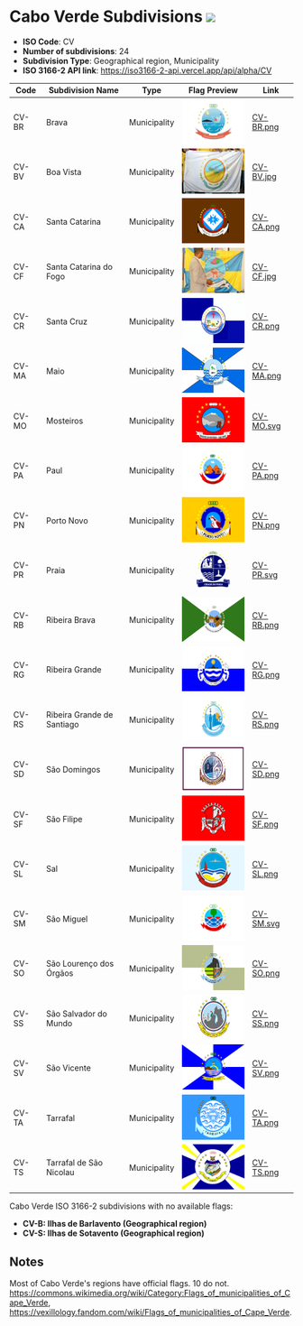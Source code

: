 # Cabo Verde Subdivisions ![](https://flagcdn.com/h40/cv.png)

- **ISO Code**: CV
- **Number of subdivisions**: 24
- **Subdivision Type**: Geographical region, Municipality
- **ISO 3166-2 API link**: https://iso3166-2-api.vercel.app/api/alpha/CV

| Code  | Subdivision Name         | Type | Flag Preview | Link |
|-------|--------------------------|--------------| -------------- |----------|
| CV-BR | Brava | Municipality | <img src='https://raw.githubusercontent.com/amckenna41/iso3166-flags/main/iso3166-2-flags/CV/CV-BR.png' height='80'> | [CV-BR.png](https://raw.githubusercontent.com/amckenna41/iso3166-flags/main/iso3166-2-flags/CV/CV-BR.png) |
| CV-BV | Boa Vista | Municipality | <img src='https://raw.githubusercontent.com/amckenna41/iso3166-flags/main/iso3166-2-flags/CV/CV-BV.jpg' height='80'> | [CV-BV.jpg](https://raw.githubusercontent.com/amckenna41/iso3166-flags/main/iso3166-2-flags/CV/CV-BV.jpg) |
| CV-CA | Santa Catarina | Municipality | <img src='https://raw.githubusercontent.com/amckenna41/iso3166-flags/main/iso3166-2-flags/CV/CV-CA.png' height='80'> | [CV-CA.png](https://raw.githubusercontent.com/amckenna41/iso3166-flags/main/iso3166-2-flags/CV/CV-CA.png) |
| CV-CF | Santa Catarina do Fogo | Municipality | <img src='https://raw.githubusercontent.com/amckenna41/iso3166-flags/main/iso3166-2-flags/CV/CV-CF.jpg' height='80'> | [CV-CF.jpg](https://raw.githubusercontent.com/amckenna41/iso3166-flags/main/iso3166-2-flags/CV/CV-CF.jpg) |
| CV-CR | Santa Cruz | Municipality | <img src='https://raw.githubusercontent.com/amckenna41/iso3166-flags/main/iso3166-2-flags/CV/CV-CR.png' height='80'> | [CV-CR.png](https://raw.githubusercontent.com/amckenna41/iso3166-flags/main/iso3166-2-flags/CV/CV-CR.png) |
| CV-MA | Maio | Municipality | <img src='https://raw.githubusercontent.com/amckenna41/iso3166-flags/main/iso3166-2-flags/CV/CV-MA.png' height='80'> | [CV-MA.png](https://raw.githubusercontent.com/amckenna41/iso3166-flags/main/iso3166-2-flags/CV/CV-MA.png) |
| CV-MO | Mosteiros | Municipality | <img src='https://raw.githubusercontent.com/amckenna41/iso3166-flags/main/iso3166-2-flags/CV/CV-MO.svg' height='80'> | [CV-MO.svg](https://raw.githubusercontent.com/amckenna41/iso3166-flags/main/iso3166-2-flags/CV/CV-MO.svg) |
| CV-PA | Paul | Municipality | <img src='https://raw.githubusercontent.com/amckenna41/iso3166-flags/main/iso3166-2-flags/CV/CV-PA.png' height='80'> | [CV-PA.png](https://raw.githubusercontent.com/amckenna41/iso3166-flags/main/iso3166-2-flags/CV/CV-PA.png) |
| CV-PN | Porto Novo | Municipality | <img src='https://raw.githubusercontent.com/amckenna41/iso3166-flags/main/iso3166-2-flags/CV/CV-PN.png' height='80'> | [CV-PN.png](https://raw.githubusercontent.com/amckenna41/iso3166-flags/main/iso3166-2-flags/CV/CV-PN.png) |
| CV-PR | Praia | Municipality | <img src='https://raw.githubusercontent.com/amckenna41/iso3166-flags/main/iso3166-2-flags/CV/CV-PR.svg' height='80'> | [CV-PR.svg](https://raw.githubusercontent.com/amckenna41/iso3166-flags/main/iso3166-2-flags/CV/CV-PR.svg) |
| CV-RB | Ribeira Brava | Municipality | <img src='https://raw.githubusercontent.com/amckenna41/iso3166-flags/main/iso3166-2-flags/CV/CV-RB.png' height='80'> | [CV-RB.png](https://raw.githubusercontent.com/amckenna41/iso3166-flags/main/iso3166-2-flags/CV/CV-RB.png) |
| CV-RG | Ribeira Grande | Municipality | <img src='https://raw.githubusercontent.com/amckenna41/iso3166-flags/main/iso3166-2-flags/CV/CV-RG.png' height='80'> | [CV-RG.png](https://raw.githubusercontent.com/amckenna41/iso3166-flags/main/iso3166-2-flags/CV/CV-RG.png) |
| CV-RS | Ribeira Grande de Santiago | Municipality | <img src='https://raw.githubusercontent.com/amckenna41/iso3166-flags/main/iso3166-2-flags/CV/CV-RS.png' height='80'> | [CV-RS.png](https://raw.githubusercontent.com/amckenna41/iso3166-flags/main/iso3166-2-flags/CV/CV-RS.png) |
| CV-SD | São Domingos | Municipality | <img src='https://raw.githubusercontent.com/amckenna41/iso3166-flags/main/iso3166-2-flags/CV/CV-SD.png' height='80'> | [CV-SD.png](https://raw.githubusercontent.com/amckenna41/iso3166-flags/main/iso3166-2-flags/CV/CV-SD.png) |
| CV-SF | São Filipe | Municipality | <img src='https://raw.githubusercontent.com/amckenna41/iso3166-flags/main/iso3166-2-flags/CV/CV-SF.png' height='80'> | [CV-SF.png](https://raw.githubusercontent.com/amckenna41/iso3166-flags/main/iso3166-2-flags/CV/CV-SF.png) |
| CV-SL | Sal | Municipality | <img src='https://raw.githubusercontent.com/amckenna41/iso3166-flags/main/iso3166-2-flags/CV/CV-SL.png' height='80'> | [CV-SL.png](https://raw.githubusercontent.com/amckenna41/iso3166-flags/main/iso3166-2-flags/CV/CV-SL.png) |
| CV-SM | São Miguel | Municipality | <img src='https://raw.githubusercontent.com/amckenna41/iso3166-flags/main/iso3166-2-flags/CV/CV-SM.svg' height='80'> | [CV-SM.svg](https://raw.githubusercontent.com/amckenna41/iso3166-flags/main/iso3166-2-flags/CV/CV-SM.svg) |
| CV-SO | São Lourenço dos Órgãos | Municipality | <img src='https://raw.githubusercontent.com/amckenna41/iso3166-flags/main/iso3166-2-flags/CV/CV-SO.png' height='80'> | [CV-SO.png](https://raw.githubusercontent.com/amckenna41/iso3166-flags/main/iso3166-2-flags/CV/CV-SO.png) |
| CV-SS | São Salvador do Mundo | Municipality | <img src='https://raw.githubusercontent.com/amckenna41/iso3166-flags/main/iso3166-2-flags/CV/CV-SS.png' height='80'> | [CV-SS.png](https://raw.githubusercontent.com/amckenna41/iso3166-flags/main/iso3166-2-flags/CV/CV-SS.png) |
| CV-SV | São Vicente | Municipality | <img src='https://raw.githubusercontent.com/amckenna41/iso3166-flags/main/iso3166-2-flags/CV/CV-SV.png' height='80'> | [CV-SV.png](https://raw.githubusercontent.com/amckenna41/iso3166-flags/main/iso3166-2-flags/CV/CV-SV.png) |
| CV-TA | Tarrafal | Municipality | <img src='https://raw.githubusercontent.com/amckenna41/iso3166-flags/main/iso3166-2-flags/CV/CV-TA.png' height='80'> | [CV-TA.png](https://raw.githubusercontent.com/amckenna41/iso3166-flags/main/iso3166-2-flags/CV/CV-TA.png) |
| CV-TS | Tarrafal de São Nicolau | Municipality | <img src='https://raw.githubusercontent.com/amckenna41/iso3166-flags/main/iso3166-2-flags/CV/CV-TS.png' height='80'> | [CV-TS.png](https://raw.githubusercontent.com/amckenna41/iso3166-flags/main/iso3166-2-flags/CV/CV-TS.png) |

Cabo Verde ISO 3166-2 subdivisions with no available flags:

* **CV-B: Ilhas de Barlavento (Geographical region)**
* **CV-S: Ilhas de Sotavento (Geographical region)**

## Notes
Most of Cabo Verde's regions have official flags. 10 do not. https://commons.wikimedia.org/wiki/Category:Flags_of_municipalities_of_Cape_Verde, https://vexillology.fandom.com/wiki/Flags_of_municipalities_of_Cape_Verde.